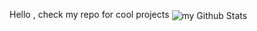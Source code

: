Hello , check my repo for cool projects
<img align="center" src="https://github-readme-stats.vercel.app/api?username=Rehan-Shah&include_all_commits=true&count_private=true&show_icons=true&line_height=20&title_color=2B5BBD&icon_color=1124BB&text_color=A1A1A1&bg_color=0,000000,130F40" alt="my Github Stats"/>
